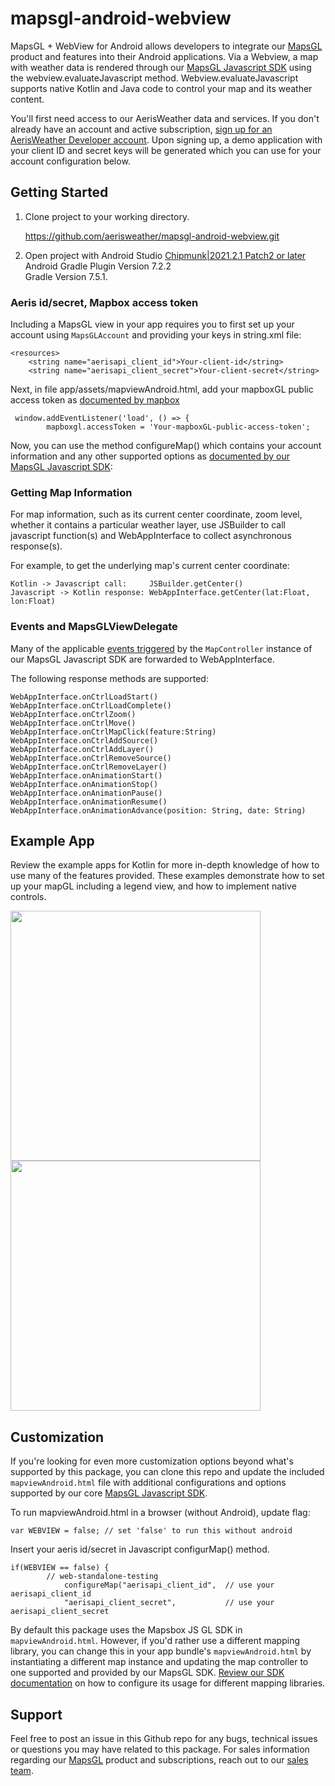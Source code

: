 # mapsgl-android-webview

MapsGL + WebView for Android allows developers to integrate our [MapsGL](https://www.aerisweather.com/products/mapsgl/) product and features into their Android applications. Via a Webview, a map with weather data is rendered through our [MapsGL Javascript SDK](https://www.aerisweather.com/docs/mapsgl/) using the webview.evaluateJavascript method.   Webview.evaluateJavascript supports native Kotlin and Java code to control your map and its weather content.

You'll first need access to our AerisWeather data and services. If you don't already have an account and active subscription, [sign up for an AerisWeather Developer account](https://www.aerisweather.com/signup/developer/). Upon signing up, a demo application with your client ID and secret keys will be generated which you can use for your account configuration below.

## Getting Started

1. Clone project to your working directory.

   https://github.com/aerisweather/mapsgl-android-webview.git

2. Open project with Android Studio [Chipmunk|2021.2.1 Patch2 or later](https://androidstudio.googleblog.com/2022/08/android-studio-chipmunk-202121-patch-2.html) \
   Android Gradle Plugin Version 7.2.2 \
   Gradle Version 7.5.1.


### Aeris id/secret, Mapbox access token

Including a MapsGL view in your app requires you to first set up your account using `MapsGLAccount` and providing your keys in string.xml file:

```
<resources>
    <string name="aerisapi_client_id">Your-client-id</string>
    <string name="aerisapi_client_secret">Your-client-secret</string>
```

Next, in file app/assets/mapviewAndroid.html, add your mapboxGL public access token as [documented by mapbox](https://docs.mapbox.com/help/getting-started/access-tokens/)

```
 window.addEventListener('load', () => {
        mapboxgl.accessToken = 'Your-mapboxGL-public-access-token';
```

Now, you can use the method configureMap() which contains your account information and any other supported options as [documented by our MapsGL Javascript SDK](https://www.aerisweather.com/docs/mapsgl/reference/map-controller/#configuration):


### Getting Map Information

For map information, such as its current center coordinate, zoom level, whether it contains a particular weather layer, use JSBuilder to call javascript function(s) and WebAppInterface to collect asynchronous response(s).

For example, to get the underlying map's current center coordinate:

```
Kotlin -> Javascript call:     JSBuilder.getCenter()
Javascript -> Kotlin response: WebAppInterface.getCenter(lat:Float, lon:Float)
```

### Events and MapsGLViewDelegate

Many of the applicable [events triggered](https://www.aerisweather.com/docs/mapsgl/reference/map-controller/#events) by the `MapController` instance of our MapsGL Javascript SDK are forwarded to WebAppInterface.

The following response methods are supported: 

```
WebAppInterface.onCtrlLoadStart()
WebAppInterface.onCtrlLoadComplete()
WebAppInterface.onCtrlZoom()
WebAppInterface.onCtrlMove()
WebAppInterface.onCtrlMapClick(feature:String)
WebAppInterface.onCtrlAddSource()
WebAppInterface.onCtrlAddLayer()
WebAppInterface.onCtrlRemoveSource()
WebAppInterface.onCtrlRemoveLayer()
WebAppInterface.onAnimationStart()
WebAppInterface.onAnimationStop()
WebAppInterface.onAnimationPause()
WebAppInterface.onAnimationResume()
WebAppInterface.onAnimationAdvance(position: String, date: String)
```

## Example App

Review the example apps for Kotlin for more in-depth knowledge of how to use many of the features provided. These examples demonstrate how to set up your mapGL including a legend view, and how to implement native controls.

<img width="400" src="https://user-images.githubusercontent.com/116283403/199745708-3b6f438c-d928-40a6-9248-d912fe5df091.png"/> <img width="400" src="https://user-images.githubusercontent.com/116283403/199745710-a44c19bf-38ff-4c75-9918-8f060842d7d5.png"/>

## Customization

If you're looking for even more customization options beyond what's supported by this package, you can clone this repo and update the included `mapviewAndroid.html` file with additional configurations and options supported by our core [MapsGL Javascript SDK](https://www.aerisweather.com/docs/mapsgl/). 

To run mapviewAndroid.html in a browser (without Android), update flag:

```
var WEBVIEW = false; // set 'false' to run this without android
```

Insert your aeris id/secret in Javascript configurMap() method.

```
if(WEBVIEW == false) {
        // web-standalone-testing
            configureMap("aerisapi_client_id",  // use your aerisapi_client_id
            "aerisapi_client_secret",           // use your aerisapi_client_secret
```
        

By default this package uses the Mapsbox JS GL SDK in `mapviewAndroid.html`. However, if you'd rather use a different mapping library, you can change this in your app bundle's `mapviewAndroid.html` by instantiating a different map instance and updating the map controller to one supported and provided by our MapsGL SDK. [Review our SDK documentation](https://www.aerisweather.com/docs/mapsgl/getting-started/) on how to configure its usage for different mapping libraries.

## Support

Feel free to post an issue in this Github repo for any bugs, technical issues or questions you may have related to this package. For sales information regarding our [MapsGL](https://www.aerisweather.com/products/mapsgl/) product and subscriptions, reach out to our [sales team](https://www.aerisweather.com/contact/sales/).
